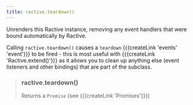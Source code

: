 ```yaml
---
title: ractive.teardown()
---
```


Unrenders this Ractive instance, removing any event handlers that were bound automatically by Ractive.

Calling `ractive.teardown()` causes a `teardown` {{{createLink 'events' 'event'}}} to be fired - this is most useful with {{{createLink 'Ractive.extend()'}}} as it allows you to clean up anything else (event listeners and other bindings) that are part of the subclass.


> ### ractive.teardown()
> Returns a `Promise` (see {{{createLink 'Promises'}}})

